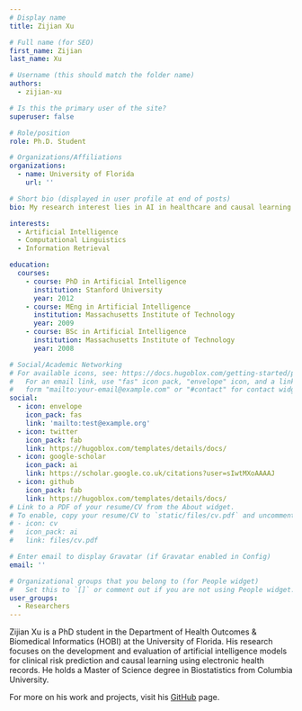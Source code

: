 ```yaml
---
# Display name
title: Zijian Xu

# Full name (for SEO)
first_name: Zijian 
last_name: Xu

# Username (this should match the folder name)
authors:
  - zijian-xu

# Is this the primary user of the site?
superuser: false

# Role/position
role: Ph.D. Student

# Organizations/Affiliations
organizations:
  - name: University of Florida
    url: ''

# Short bio (displayed in user profile at end of posts)
bio: My research interest lies in AI in healthcare and causal learning.

interests:
  - Artificial Intelligence
  - Computational Linguistics
  - Information Retrieval

education:
  courses:
    - course: PhD in Artificial Intelligence
      institution: Stanford University
      year: 2012
    - course: MEng in Artificial Intelligence
      institution: Massachusetts Institute of Technology
      year: 2009
    - course: BSc in Artificial Intelligence
      institution: Massachusetts Institute of Technology
      year: 2008

# Social/Academic Networking
# For available icons, see: https://docs.hugoblox.com/getting-started/page-builder/#icons
#   For an email link, use "fas" icon pack, "envelope" icon, and a link in the
#   form "mailto:your-email@example.com" or "#contact" for contact widget.
social:
  - icon: envelope
    icon_pack: fas
    link: 'mailto:test@example.org'
  - icon: twitter
    icon_pack: fab
    link: https://hugoblox.com/templates/details/docs/
  - icon: google-scholar
    icon_pack: ai
    link: https://scholar.google.co.uk/citations?user=sIwtMXoAAAAJ
  - icon: github
    icon_pack: fab
    link: https://hugoblox.com/templates/details/docs/
# Link to a PDF of your resume/CV from the About widget.
# To enable, copy your resume/CV to `static/files/cv.pdf` and uncomment the lines below.
# - icon: cv
#   icon_pack: ai
#   link: files/cv.pdf

# Enter email to display Gravatar (if Gravatar enabled in Config)
email: ''

# Organizational groups that you belong to (for People widget)
#   Set this to `[]` or comment out if you are not using People widget.
user_groups:
  - Researchers
---
```


Zijian Xu is a PhD student in the Department of Health Outcomes & Biomedical Informatics (HOBI) at the University of Florida. His research focuses on the development and evaluation of artificial intelligence models for clinical risk prediction and causal learning using electronic health records. He holds a Master of Science degree in Biostatistics from Columbia University.
 
For more on his work and projects, visit his [GitHub](https://github.com/ZiJian-zx2425) page.
